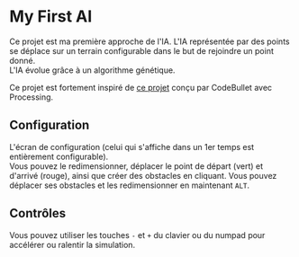 # My First AI

Ce projet est ma première approche de l'IA. L'IA représentée par des points se
déplace sur un terrain configurable dans le but de rejoindre un point donné.  
L'IA évolue grâce à un algorithme génétique.

Ce projet est fortement inspiré de [ce projet](https://github.com/Code-Bullet/Smart-Dots-Genetic-Algorithm-Tutorial)
conçu par CodeBullet avec Processing.

## Configuration

L'écran de configuration (celui qui s'affiche dans un 1er temps est entièrement configurable).  
Vous pouvez le redimensionner, déplacer le point de départ (vert) et d'arrivé (rouge), ainsi que créer des obstacles en cliquant.
Vous pouvez déplacer ses obstacles et les redimensionner en maintenant ```ALT```.

## Contrôles

Vous pouvez utiliser les touches ```-``` et ```+``` du clavier ou du numpad pour accélérer ou ralentir la simulation.